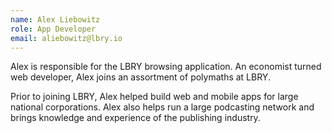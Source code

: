 ```yaml
---
name: Alex Liebowitz
role: App Developer
email: aliebowitz@lbry.io
---
```


Alex is responsible for the LBRY browsing application. An economist turned web developer, Alex joins an assortment of polymaths at LBRY.

Prior to joining LBRY, Alex helped build web and mobile apps for large national corporations. Alex also helps run a large podcasting network and brings knowledge and experience of the publishing industry.
